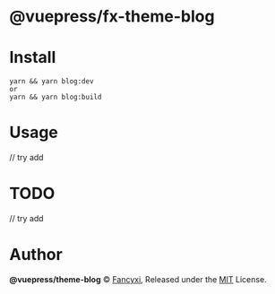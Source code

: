 # @vuepress/fx-theme-blog

# Install

```
yarn && yarn blog:dev 
or
yarn && yarn blog:build 
```

# Usage

// try add

# TODO

// try add

# Author
**@vuepress/theme-blog** © [Fancyxi](https://github.com/fancyfx), Released under the [MIT](./LICENSE) License.
